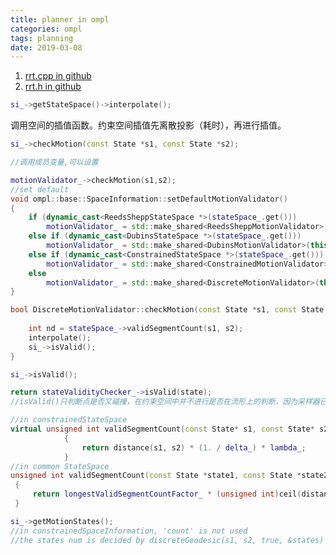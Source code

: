 ```yaml
---
title: planner in ompl
categories: ompl
tags: planning
date: 2019-03-08
---
```


1. [rrt.cpp in github](https://github.com/ompl/ompl/blob/master/src/ompl/geometric/planners/rrt/src/RRT.cpp)
2. [rrt.h in github](https://github.com/ompl/ompl/blob/master/src/ompl/geometric/planners/rrt/RRT.h)

```c++
si_->getStateSpace()->interpolate();
```
调用空间的插值函数。约束空间插值先离散投影（耗时），再进行插值。

```c++
si_->checkMotion(const State *s1, const State *s2);

//调用成员变量,可以设置

motionValidator_->checkMotion(s1,s2);
//set default 
void ompl::base::SpaceInformation::setDefaultMotionValidator()
{
    if (dynamic_cast<ReedsSheppStateSpace *>(stateSpace_.get()))
        motionValidator_ = std::make_shared<ReedsSheppMotionValidator>(this);
    else if (dynamic_cast<DubinsStateSpace *>(stateSpace_.get()))
        motionValidator_ = std::make_shared<DubinsMotionValidator>(this);
    else if (dynamic_cast<ConstrainedStateSpace *>(stateSpace_.get()))
        motionValidator_ = std::make_shared<ConstrainedMotionValidator>(this);
    else
        motionValidator_ = std::make_shared<DiscreteMotionValidator>(this);
}

bool DiscreteMotionValidator::checkMotion(const State *s1, const State *s2) const{
    
    int nd = stateSpace_->validSegmentCount(s1, s2);
    interpolate();
    si_->isValid();
}
```

```c++
si_->isValid();

return stateValidityChecker_->isValid(state);
//isValid()只判断点是否又碰撞，在约束空间中并不进行是否在流形上的判断，因为采样器已经保证每一个点必定在流形上。
```
```c++
//in constrainedStateSpace
virtual unsigned int validSegmentCount(const State* s1, const State* s2) const override
            {
                return distance(s1, s2) * (1. / delta_) * lambda_;
            }
//in common StateSpace
unsigned int validSegmentCount(const State *state1, const State *state2) const
 {
     return longestValidSegmentCountFactor_ * (unsigned int)ceil(distance(state1, state2) / longestValidSegment_);
 }
```
```c++
si_->getMotionStates();
//in constrainedSpaceInformation, 'count' is not used
//the states num is decided by discreteGeodesic(s1, s2, true, &states)
```